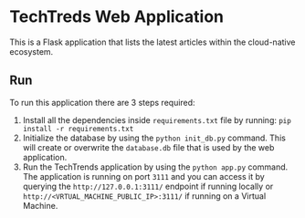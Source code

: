 # TechTreds Web Application

This is a Flask application that lists the latest articles within the cloud-native ecosystem.

## Run 

To run this application there are 3 steps required:

1. Install all the dependencies inside `requirements.txt` file by running: `pip install -r requirements.txt`
2. Initialize the database by using the `python init_db.py` command. This will create or overwrite the `database.db` file that is used by the web application.
3.  Run the TechTrends application by using the `python app.py` command. The application is running on port `3111` and you can access it by querying the `http://127.0.0.1:3111/` endpoint if running locally or `http://<VRTUAL_MACHINE_PUBLIC_IP>:3111/` if running on a Virtual Machine.
